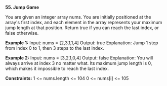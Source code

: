 **55. Jump Game**

You are given an integer array nums. You are initially positioned at the array's first index, and each element in the array represents your maximum jump length at that position.
Return true if you can reach the last index, or false otherwise.

**Example 1:**
Input: nums = [2,3,1,1,4]
Output: true
Explanation: Jump 1 step from index 0 to 1, then 3 steps to the last index.


**Example 2:**
Input: nums = [3,2,1,0,4]
Output: false
Explanation: You will always arrive at index 3 no matter what. Its maximum jump length is 0, which makes it impossible to reach the last index.
 

**Constraints:**
1 <= nums.length <= 104
0 <= nums[i] <= 105
